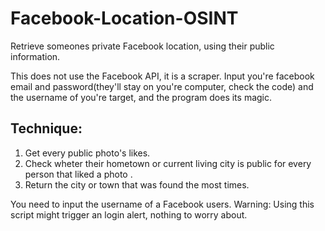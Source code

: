 # Facebook-Location-OSINT
Retrieve someones private Facebook location, using their public information.

This does not use the Facebook API, it is a scraper.
Input you're facebook email and password(they'll stay on you're computer, check the code) and the username of you're target, and the program does its magic.

Technique:
------
  1. Get every public photo's likes.
  2. Check wheter their hometown or current living city is public for every person that liked a photo .
  3. Return the city or town that was found the most times.
  
  
You need to input the username of a Facebook users.
Warning: Using this script might trigger an login alert, nothing to worry about.
  
  

